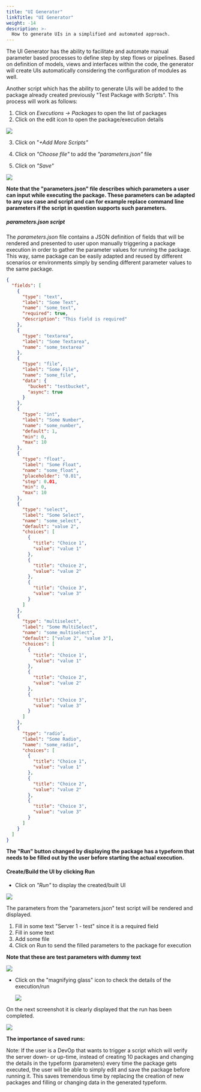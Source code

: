 ```yaml
---
title: "UI Generator"
linkTitle: "UI Generator"
weight: -14
description: >-
  How to generate UIs in a simplified and automated approach.
---
```


The UI Generator has the ability to facilitate and automate manual parameter based processes to define step by step flows or pipelines. Based on definition of models, views and interfaces within the code, the generator will create UIs automatically considering the configuration of modules as well.

Another script which has the ability to generate  UIs will be added to the package already created previously "Test Package with Scripts". This process will work as follows:

1. Click on *Executions -> Packages* to open the list of packages
2. Click on the edit icon to open the package/execution details

![](/images/edit_package_roboto.png)

3. Click on "*+Add More Scripts"* 

4. Click on *"Choose file"* to add the *"parameters.json"* file

5. Click on *"Save"*

![](/images/add_parameters_json_script_roboto.png)

**Note that the "parameters.json" file describes which parameters a user can input while executing the package. These parameters can be adapted to any use case and script and can for example replace command line parameters if the script in question supports such parameters.**

##### parameters.json script

The *parameters.json* file contains a JSON definition of fields that will be rendered and presented to user upon manually triggering a package execution in order to gather the parameter values for running the package. This way, same package can be easily adapted and reused by different scenarios or environments simply by sending different parameter values to the same package.

```json
{
  "fields": [
    {
      "type": "text",
      "label": "Some Text",
      "name": "some_text",
      "required": true,
      "description": "This field is required"
    },
    {
      "type": "textarea",
      "label": "Some Textarea",
      "name": "some_textarea"
    },
    {
      "type": "file",
      "label": "Some File",
      "name": "some_file",
      "data": {
        "bucket": "testbucket",
        "async": true
      }
    },
    {
      "type": "int",
      "label": "Some Number",
      "name": "some_number",
      "default": 1,
      "min": 0,
      "max": 10
    },
    {
      "type": "float",
      "label": "Some Float",
      "name": "some_float",
      "placeholder": "0.01",
      "step": 0.01,
      "min": 0,
      "max": 10
    },
    {
      "type": "select",
      "label": "Some Select",
      "name": "some_select",
      "default": "value 2",
      "choices": [
        {
          "title": "Choice 1",
          "value": "value 1"
        },
        {
          "title": "Choice 2",
          "value": "value 2"
        },
        {
          "title": "Choice 3",
          "value": "value 3"
        }
      ]
    },
    {
      "type": "multiselect",
      "label": "Some MultiSelect",
      "name": "some_multiselect",
      "default": ["value 2", "value 3"],
      "choices": [
        {
          "title": "Choice 1",
          "value": "value 1"
        },
        {
          "title": "Choice 2",
          "value": "value 2"
        },
        {
          "title": "Choice 3",
          "value": "value 3"
        }
      ]
    },
    {
      "type": "radio",
      "label": "Some Radio",
      "name": "some_radio",
      "choices": [
        {
          "title": "Choice 1",
          "value": "value 1"
        },
        {
          "title": "Choice 2",
          "value": "value 2"
        },
        {
          "title": "Choice 3",
          "value": "value 3"
        }
      ]
    }
  ]
}
```

**The "Run" button changed by displaying the package has a typeform that needs to be filled out by the user before starting the actual execution.**

#### Create/Build the UI by clicking Run

- Click on *"Run"* to display the created/built UI

![](/images/run_UI_package_roboto.png)

The parameters from the "parameters.json" test script will be rendered and displayed.

1. Fill in some text "Server 1 - test" since it is a required field
2. Fill in some text
3. Add some file
4. Click on Run to send the filled parameters to the package for execution

**Note that these are test parameters with dummy text**

![](/images/run_parameters_UI_roboto.png)

- Click on the "magnifying glass" icon to check the details of the execution/run

  ![](/images/click_loupe_parameters_run.png)

On the next screenshot it is clearly displayed that the run has been completed.

![](/images/parameters_run_completed.png)

**The importance of saved runs:**

Note: If the user is a DevOp that wants to trigger a script which will verify the server down- or up-time, instead of creating 10 packages and changing the details in the typeform (parameters) every time the package gets executed, the user will be able to simply edit and save the package before running it. This saves tremendous time by replacing the creation of new packages and filling or changing data in the generated typeform. 